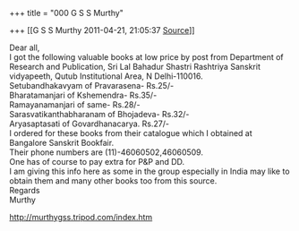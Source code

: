 +++
title = "000 G S S Murthy"

+++
[[G S S Murthy	2011-04-21, 21:05:37 [Source](https://groups.google.com/g/samskrita/c/4AUjMek-L8E)]]



Dear all,  
I got the following valuable books at low price by post from Department of Research and Publication, Sri Lal Bahadur Shastri Rashtriya Sanskrit vidyapeeth, Qutub Institutional Area, N Delhi-110016.  
Setubandhakavyam of Pravarasena- Rs.25/-  
Bharatamanjari of Kshemendra- Rs.35/-  
Ramayanamanjari of same- Rs.28/-  
Sarasvatikanthabharanam of Bhojadeva- Rs.32/-  
Aryasaptasati of Govardhanacarya. Rs.27/-  
I ordered for these books from their catalogue which I obtained at Bangalore Sanskrit Bookfair.  
Their phone numbers are (11)-46060502,46060509.  
One has of course to pay extra for P&P and DD.  
I am giving this info here as some in the group especially in India may like to obtain them and many other books too from this source.  
Regards  
Murthy  
  
  
  
  
  
  
  
  
  
<http://murthygss.tripod.com/index.htm>  
  

